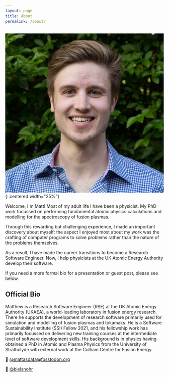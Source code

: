 ```yaml
---
layout: page
title: About
permalink: /about/
---
```


![Headshot of Matt](/assets/images/nucleus_headshot_square.jpg){:.centered width="25%"}

Welcome, I'm Matt! Most of my adult life I have been a physicist. My PhD work
focussed on performing fundamental atomic physics calculations and modelling
for the spectroscopy of fusion plasmas.

Through this rewarding but challenging experience, I made an important
discovery about myself: the aspect I enjoyed most about my work was the
crafting of computer programs to solve problems rather than the nature of the
problems themselves.

As a result, I have made the career transitions to become a Research Software
Engineer. Now, I help physicists at the UK Atomic Energy Authority develop
their software.

If you need a more formal bio for a presentation or guest post, please see below.

## Official Bio

Matthew is a Research Software Engineer (RSE) at the UK Atomic Energy Authority
(UKAEA), a world-leading laboratory in fusion energy research. There he supports
the development of research software primarily used for simulation and modelling
of fusion plasmas and tokamaks. He is a Software Sustainability Institute (SSI)
Fellow 2021, and his fellowship work has primarily focussed on delivering new
training courses at the intermediate level of software development skills. His
background is in physics having obtained a PhD in Atomic and Plasma Physics from
the University of Strathclyde with external work at the Culham Centre for Fusion
Energy.

🐘 [@mattasdata@fosstodon.org](https://fosstodon.org/@mattasdata)

🐙 [@bielsnohr](https://github.com/bielsnohr)
